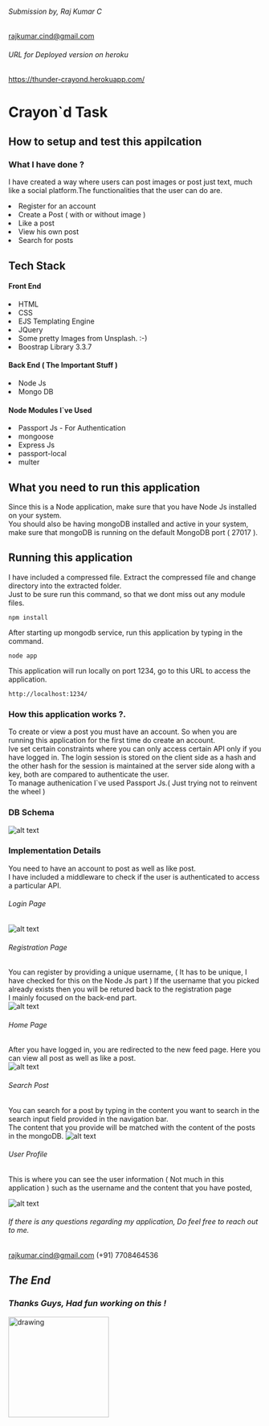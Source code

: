 ###### Submission by, Raj Kumar C
rajkumar.cind@gmail.com
###### URL for Deployed version on heroku
https://thunder-crayond.herokuapp.com/

# Crayon`d Task 
## How to setup and test this appilcation
### What I have done ?
I have created a way where users can post images or post just text, much like a social platform.The functionalities that the user can do are.
<li> Register for an account
<li> Create a Post ( with or without image )
<li> Like a post
<li>View his own post
<li>Search for posts
<br>

## Tech Stack
#### Front End
<li>HTML
<li>CSS
<li>EJS Templating Engine
<li>JQuery
<li>Some pretty Images from Unsplash. :-)
<li>Boostrap Library 3.3.7

#### Back End ( The Important Stuff )
<li>Node Js
<li>Mongo DB

#### Node Modules I`ve Used
<li> Passport Js - For Authentication
<li>mongoose
<li>Express Js
<li>passport-local
<li>multer

## What you need to run this application
Since this is a Node application, make sure that you have Node Js installed on your system.<br>
You should also be having mongoDB installed and active in your system, make sure that mongoDB is running on the default MongoDB port ( 27017 ).

## Running this application
I have included a compressed file. Extract the compressed file and change directory into the extracted folder.<br>
Just to be sure run this command, so that we dont miss out any module files.<br>

```shell
npm install
```
After starting up mongodb service, run this application by typing in the command.
```shell
node app
```
This application will run locally on port 1234, go to this URL to access the application.
```shell
http://localhost:1234/
```
### How this application works ?.
To create or view a post you must have an account. So when you are running this application for the first time do create an account.<br>
Ive set certain constraints where you can only access certain API only if you have logged in. The login session is stored on the client side as a hash and the other hash for the session is maintained at the server side along with a key, both are compared to authenticate the user.
<br>
To manage authenication I`ve used Passport Js.( Just trying not to reinvent the wheel )
### DB Schema

 ![alt text](./screenshots/schema.png)

### Implementation Details
You need to have an account to post as well as like post.<br>
I have included a middleware to check if the user is authenticated to access a particular API.

###### Login Page
![alt text](./screenshots/login.png)
###### Registration Page
You can register by providing a unique username, ( It has to be unique, I have checked for this on the Node Js part )
If the username that you picked already exists then you will be retured back to the registration page <br>I mainly focused on the back-end part.<br>
![alt text](./screenshots/register.png)
###### Home Page
After you have logged in, you are redirected to the new feed page. Here you can view all post as well as like a post.<br>
![alt text](./screenshots/home.png)
###### Search Post
You can search for a post by typing in the content you want to search in the search input field provided in the navigation bar.<br>
The content that you provide will be matched with the content of the posts in the mongoDB.
![alt text](./screenshots/search.png)
###### User Profile
This is where you can see the user information ( Not much in this application ) such as the username and the content that you have posted,
<br>

 ![alt text](./screenshots/profile.png)



###### If there is any questions regarding my application, Do feel free to reach out to me.
rajkumar.cind@gmail.com
(+91) 7708464536
## <i>The End</i>
### <i> Thanks Guys, Had fun working on this ! </i>
<img src="./screenshots/dead-pool.jpg" alt="drawing" style="width:200px;"/>

